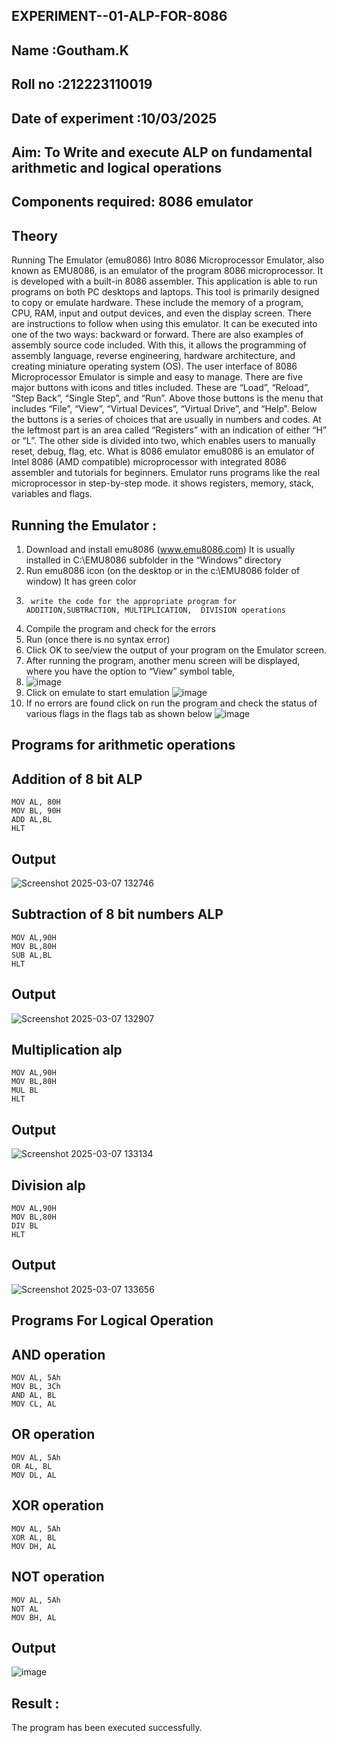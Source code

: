 ## EXPERIMENT--01-ALP-FOR-8086
## Name :Goutham.K
## Roll no :212223110019
## Date of experiment :10/03/2025





## Aim: To Write and execute ALP on fundamental arithmetic and logical operations
## Components required: 8086  emulator 
## Theory 
Running The Emulator (emu8086) Intro 8086 Microprocessor Emulator, also known as EMU8086, is an emulator of the program 8086 microprocessor. It is developed with a built-in 8086 assembler. This application is able to run programs on both PC desktops and laptops. This tool is primarily designed to copy or emulate hardware. These include the memory of a program, CPU, RAM, input and output devices, and even the display screen. There are instructions to follow when using this emulator. It can be executed into one of the two ways: backward or forward. There are also examples of assembly source code included. With this, it allows the programming of assembly language, reverse engineering, hardware architecture, and creating miniature operating system (OS). The user interface of 8086 Microprocessor Emulator is simple and easy to manage. There are five major buttons with icons and titles included. These are “Load”, “Reload”, “Step Back”, “Single Step”, and “Run”. Above those buttons is the menu that includes “File”, “View”, “Virtual Devices”, “Virtual Drive”, and “Help”. Below the buttons is a series of choices that are usually in numbers and codes. At the leftmost part is an area called “Registers” with an indication of either “H” or “L”. The other side is divided into two, which enables users to manually reset, debug, flag, etc. What is 8086 emulator emu8086 is an emulator of Intel 8086 (AMD compatible) microprocessor with integrated 8086 assembler and tutorials for beginners. Emulator runs programs like the real microprocessor in step-by-step mode. it shows registers, memory, stack, variables and flags.


 ## Running the Emulator :
1.	Download and install emu8086 (www.emu8086.com) It is usually installed in C:\EMU8086 subfolder in the “Windows” directory
2.	  Run  emu8086 icon (on the desktop or in the c:\EMU8086 folder of window) It has green color 
3.		write the code for the appropriate program for ADDITION,SUBTRACTION, MULTIPLICATION,  DIVISION operations 
4.	 Compile the program and check for the errors 
5.	Run (once there is no syntax error) 
6.	Click OK to see/view the output of your program on the Emulator screen. 
7.	After running the program, another menu screen will be displayed, where you have the option to “View” symbol table,
8.	![image](https://user-images.githubusercontent.com/36288975/189273263-d65baae9-4b8f-4723-afb3-c0ffa4052b04.png)
9.	Click on emulate to start emulation 
![image](https://user-images.githubusercontent.com/36288975/189273273-9bb36ec1-e2e8-4892-8d35-37707332bfdc.png)
10.	If no errors are found click on run the program and check the status of various flags in the flags tab as shown below 
![image](https://user-images.githubusercontent.com/36288975/189273277-113a2a33-4a40-4ff8-95a5-ecd3a1f504fe.png)
## Programs for arithmetic  operations

## Addition  of 8 bit ALP 
```
MOV AL, 80H
MOV BL, 90H
ADD AL,BL
HLT

```
## Output  
 ![Screenshot 2025-03-07 132746](https://github.com/user-attachments/assets/23a30cd2-7dec-4f27-8657-2bf063e77e87)

## Subtraction   of 8 bit numbers  ALP 
```
MOV AL,90H    
MOV BL,80H
SUB AL,BL
HLT
```
## Output  
![Screenshot 2025-03-07 132907](https://github.com/user-attachments/assets/95f77819-1fb1-47de-896b-d06e4d137d2a)

## Multiplication alp 
```
MOV AL,90H    
MOV BL,80H
MUL BL
HLT
```
 ## Output  
![Screenshot 2025-03-07 133134](https://github.com/user-attachments/assets/8950671b-bb02-45b8-971a-004fe430e2c3)


## Division alp 
```
MOV AL,90H    
MOV BL,80H
DIV BL
HLT
```

## Output  
![Screenshot 2025-03-07 133656](https://github.com/user-attachments/assets/0d719a15-29f3-4a05-9a17-3f2db30cb33b)

## Programs For Logical Operation
## AND operation
```
MOV AL, 5Ah  
MOV BL, 3Ch  
AND AL, BL   
MOV CL, AL 
```
## OR operation 
```
MOV AL, 5Ah  
OR AL, BL    
MOV DL, AL
```
## XOR operation 
```
MOV AL, 5Ah  
XOR AL, BL   
MOV DH, AL
```
## NOT operation 
```
MOV AL, 5Ah  
NOT AL       
MOV BH, AL
```

## Output
![image](https://github.com/user-attachments/assets/f3cd500a-f023-4988-a94d-339763a6f15d)

## Result :
The program has been executed successfully.








